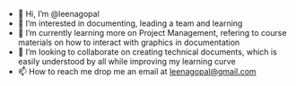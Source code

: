 - 👋 Hi, I’m @leenagopal
- 👀 I’m interested in documenting, leading a team and learning
- 🌱 I’m currently learning more on Project Management, refering to course materials on how to interact with graphics in documentation
- 💞️ I’m looking to collaborate on creating technical documents, which is easily understood by all while improving my learning curve
- 📫 How to reach me drop me an email at leenagopal@gmail.com

<!---
leenagopal/leenagopal is a ✨ special ✨ repository because its `README.md` (this file) appears on your GitHub profile.
You can click the Preview link to take a look at your changes.
--->
